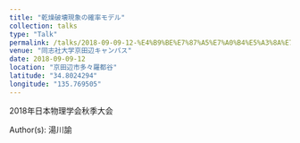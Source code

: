 ```yaml
---
title: "乾燥破壊現象の確率モデル"
collection: talks
type: "Talk"
permalink: /talks/2018-09-09-12-%E4%B9%BE%E7%87%A5%E7%A0%B4%E5%A3%8A%E7%8F%BE%E8%B1%A1%E3%81%AE%E7%A2%BA%E7%8E%87%E3%83%A2%E3%83%87%E3%83%AB
venue: "同志社大学京田辺キャンパス"
date: 2018-09-09-12
location: "京田辺市多々羅都谷"
latitude: "34.8024294"
longitude: "135.769505"
---
```


2018年日本物理学会秋季大会

Author(s): 湯川諭
